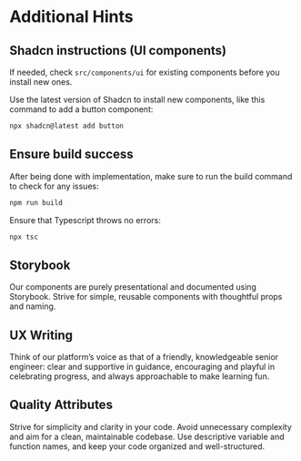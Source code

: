 # Additional Hints

## Shadcn instructions (UI components)

If needed, check `src/components/ui` for existing components before you install new ones.

Use the latest version of Shadcn to install new components, like this command to add a button component:

```bash
npx shadcn@latest add button
```

## Ensure build success

After being done with implementation, make sure to run the build command to check for any issues:

```bash
npm run build
```

Ensure that Typescript throws no errors:

```bash
npx tsc
```

## Storybook

Our components are purely presentational and documented using Storybook. Strive for simple, reusable components with thoughtful props and naming.

## UX Writing

Think of our platform’s voice as that of a friendly, knowledgeable senior engineer: clear and supportive in guidance, encouraging and playful in celebrating progress, and always approachable to make learning fun.

## Quality Attributes

Strive for simplicity and clarity in your code. Avoid unnecessary complexity and aim for a clean, maintainable codebase. Use descriptive variable and function names, and keep your code organized and well-structured.
